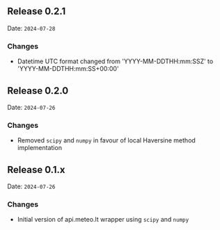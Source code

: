 ## Release 0.2.1

Date: `2024-07-28`

### Changes

- Datetime UTC format changed from 'YYYY-MM-DDTHH:mm:SSZ' to 'YYYY-MM-DDTHH:mm:SS+00:00'

## Release 0.2.0

Date: `2024-07-26`

### Changes

- Removed `scipy` and `numpy` in favour of local Haversine method implementation

## Release 0.1.x

Date: `2024-07-26`

### Changes

- Initial version of api.meteo.lt wrapper using `scipy` and `numpy`
